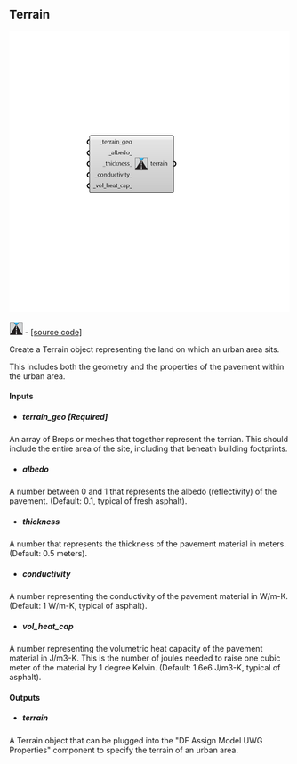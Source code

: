 ## Terrain

![](../../images/components/Terrain.png)

![](../../images/icons/Terrain.png) - [[source code]](https://github.com/ladybug-tools/dragonfly-grasshopper/blob/master/dragonfly_grasshopper/src//DF%20Terrain.py)


Create a Terrain object representing the land on which an urban area sits. 

This includes both the geometry and the properties of the pavement within the urban area. 



#### Inputs
* ##### terrain_geo [Required]
An array of Breps or meshes that together represent the terrian. This should include the entire area of the site, including that beneath building footprints. 
* ##### albedo 
A number between 0 and 1 that represents the albedo (reflectivity) of the pavement. (Default: 0.1, typical of fresh asphalt). 
* ##### thickness 
A number that represents the thickness of the pavement material in meters. (Default: 0.5 meters). 
* ##### conductivity 
A number representing the conductivity of the pavement material in W/m-K. (Default: 1 W/m-K, typical of asphalt). 
* ##### vol_heat_cap 
A number representing the volumetric heat capacity of the pavement material in J/m3-K. This is the number of joules needed to raise one cubic meter of the material by 1 degree Kelvin. (Default: 1.6e6 J/m3-K, typical of asphalt). 

#### Outputs
* ##### terrain
A Terrain object that can be plugged into the "DF Assign Model UWG Properties" component to specify the terrain of an urban area. 